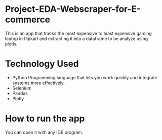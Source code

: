 # Project-EDA-Webscraper-for-E-commerce

This is an app that tracks the most expensive to least expensive gaming laptop in flipkart and extracting it into a dataframe to be analyze using plotly.



# Technology Used
* Python Programming language that lets you work quickly and integrate systems more effectively.
* Selenium
* Pandas
* Plotly

# How to run the app

You can open it with any IDE program.
